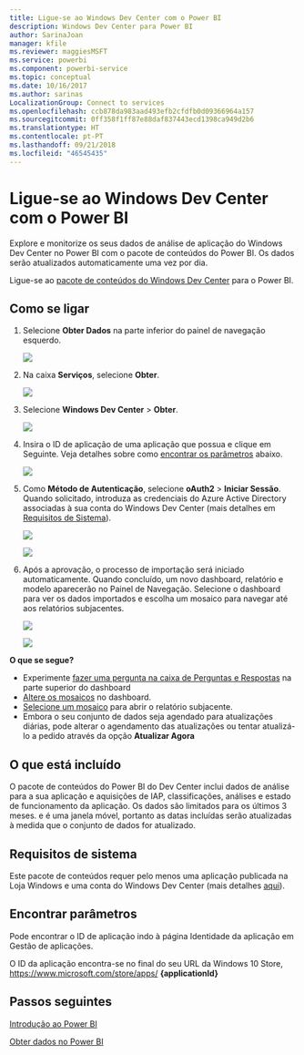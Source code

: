 ```yaml
---
title: Ligue-se ao Windows Dev Center com o Power BI
description: Windows Dev Center para Power BI
author: SarinaJoan
manager: kfile
ms.reviewer: maggiesMSFT
ms.service: powerbi
ms.component: powerbi-service
ms.topic: conceptual
ms.date: 10/16/2017
ms.author: sarinas
LocalizationGroup: Connect to services
ms.openlocfilehash: ccb878da983aad493efb2cfdfb0d09366964a157
ms.sourcegitcommit: 0ff358f1ff87e88daf837443ecd1398ca949d2b6
ms.translationtype: HT
ms.contentlocale: pt-PT
ms.lasthandoff: 09/21/2018
ms.locfileid: "46545435"
---
```

# <a name="connect-to-windows-dev-center-with-power-bi"></a>Ligue-se ao Windows Dev Center com o Power BI
Explore e monitorize os seus dados de análise de aplicação do Windows Dev Center no Power BI com o pacote de conteúdos do Power BI. Os dados serão atualizados automaticamente uma vez por dia.

Ligue-se ao [pacote de conteúdos do Windows Dev Center](https://app.powerbi.com/getdata/services/devcenter) para o Power BI.

## <a name="how-to-connect"></a>Como se ligar
1. Selecione **Obter Dados** na parte inferior do painel de navegação esquerdo.
   
   ![](media/service-connect-to-windows-dev-center/getdata.png)
2. Na caixa **Serviços**, selecione **Obter**.
   
   ![](media/service-connect-to-windows-dev-center/services.png)
3. Selecione **Windows Dev Center**  \> **Obter**.
   
   ![](media/service-connect-to-windows-dev-center/windowsdev.png)
4. Insira o ID de aplicação de uma aplicação que possua e clique em Seguinte. Veja detalhes sobre como [encontrar os parâmetros](#FindingParams) abaixo.
   
   ![](media/service-connect-to-windows-dev-center/params.png)
5. Como **Método de Autenticação**, selecione **oAuth2** \> **Iniciar Sessão**. Quando solicitado, introduza as credenciais do Azure Active Directory associadas à sua conta do Windows Dev Center (mais detalhes em [Requisitos de Sistema](#Requirements)).
   
    ![](media/service-connect-to-windows-dev-center/creds.png)
   
    ![](media/service-connect-to-windows-dev-center/creds2.png)
6. Após a aprovação, o processo de importação será iniciado automaticamente. Quando concluído, um novo dashboard, relatório e modelo aparecerão no Painel de Navegação. Selecione o dashboard para ver os dados importados e escolha um mosaico para navegar até aos relatórios subjacentes.
   
    ![](media/service-connect-to-windows-dev-center/dashboard.png)
   
    ![](media/service-connect-to-windows-dev-center/report.png)

**O que se segue?**

* Experimente [fazer uma pergunta na caixa de Perguntas e Respostas](consumer/end-user-q-and-a.md) na parte superior do dashboard
* [Altere os mosaicos](service-dashboard-edit-tile.md) no dashboard.
* [Selecione um mosaico](consumer/end-user-tiles.md) para abrir o relatório subjacente.
* Embora o seu conjunto de dados seja agendado para atualizações diárias, pode alterar o agendamento das atualizações ou tentar atualizá-lo a pedido através da opção **Atualizar Agora**

## <a name="whats-included"></a>O que está incluído
O pacote de conteúdos do Power BI do Dev Center inclui dados de análise para a sua aplicação e aquisições de IAP, classificações, análises e estado de funcionamento da aplicação. Os dados são limitados para os últimos 3 meses. e é uma janela móvel, portanto as datas incluídas serão atualizadas à medida que o conjunto de dados for atualizado.

<a name="Requirements"></a>

## <a name="system-requirements"></a>Requisitos de sistema
Este pacote de conteúdos requer pelo menos uma aplicação publicada na Loja Windows e uma conta do Windows Dev Center (mais detalhes [aqui](https://msdn.microsoft.com/windows/uwp/publish/manage-account-users)).

<a name="FindingParams"></a>

## <a name="finding-parameters"></a>Encontrar parâmetros
Pode encontrar o ID de aplicação indo à página Identidade da aplicação em Gestão de aplicações.

O ID da aplicação encontra-se no final do seu URL da Windows 10 Store, https://www.microsoft.com/store/apps/ **{applicationId}**

## <a name="next-steps"></a>Passos seguintes
[Introdução ao Power BI](service-get-started.md)

[Obter dados no Power BI](service-get-data.md)

